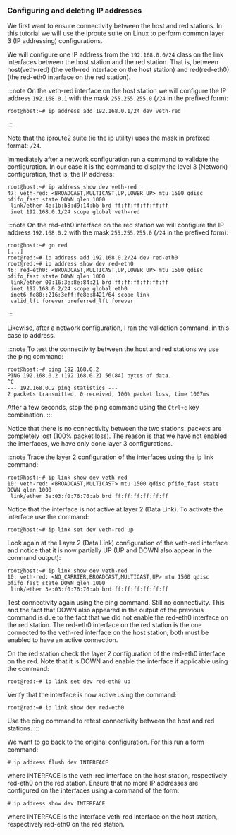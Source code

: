 ### Configuring and deleting IP addresses

We first want to ensure connectivity between the host and red stations. In this tutorial we will use the iproute suite on Linux to perform common layer 3 (IP addressing) configurations.

We will configure one IP address from the `192.168.0.0/24` class on the link interfaces between the host station and the red station. That is, between host(veth-red) (the veth-red interface on the host station) and red(red-eth0) (the red-eth0 interface on the red station).

:::note
On the veth-red interface on the host station we will configure the IP address `192.168.0.1` with the mask `255.255.255.0` (`/24` in the prefixed form):
```shell-command
root@host:~# ip address add 192.168.0.1/24 dev veth-red
```
:::

Note that the iproute2 suite (ie the ip utility) uses the mask in prefixed format: `/24`.

Immediately after a network configuration run a command to validate the configuration. In our case it is the command to display the level 3 (Network) configuration, that is, the IP address:

```shell-command
root@host:~# ip address show dev veth-red
47: veth-red: <BROADCAST,MULTICAST,UP,LOWER_UP> mtu 1500 qdisc pfifo_fast state DOWN qlen 1000
 link/ether 4e:1b:b8:d9:14:bb brd ff:ff:ff:ff:ff:ff
 inet 192.168.0.1/24 scope global veth-red
```

:::note
On the red-eth0 interface on the red station we will configure the IP address `192.168.0.2` with the mask `255.255.255.0` (`/24` in the prefixed form):
```shell-command
root@host:~# go red
[...]
root@red:~# ip address add 192.168.0.2/24 dev red-eth0
root@red:~# ip address show dev red-eth0
46: red-eth0: <BROADCAST,MULTICAST,UP,LOWER_UP> mtu 1500 qdisc pfifo_fast state DOWN qlen 1000
 link/ether 00:16:3e:8e:84:21 brd ff:ff:ff:ff:ff:ff
 inet 192.168.0.2/24 scope global eth0
 inet6 fe80::216:3eff:fe8e:8421/64 scope link
 valid_lft forever preferred_lft forever
```
:::

Likewise, after a network configuration, I ran the validation command, in this case ip address.

:::note
To test the connectivity between the host and red stations we use the ping command:
```shell-command
root@host:~# ping 192.168.0.2
PING 192.168.0.2 (192.168.0.2) 56(84) bytes of data.
^C
--- 192.168.0.2 ping statistics ---
2 packets transmitted, 0 received, 100% packet loss, time 1007ms
```
After a few seconds, stop the ping command using the `Ctrl+c` key combination.
:::

Notice that there is no connectivity between the two stations: packets are completely lost (100% packet loss). The reason is that we have not enabled the interfaces, we have only done layer 3 configurations.

:::note
Trace the layer 2 configuration of the interfaces using the ip link command:
```shell-command
root@host:~# ip link show dev veth-red
10: veth-red: <BROADCAST,MULTICAST> mtu 1500 qdisc pfifo_fast state DOWN qlen 1000
 link/ether 3e:03:f0:76:76:ab brd ff:ff:ff:ff:ff:ff
```
Notice that the interface is not active at layer 2 (Data Link). To activate the interface use the command:
```shell-command
root@host:~# ip link set dev veth-red up
```
Look again at the Layer 2 (Data Link) configuration of the veth-red interface and notice that it is now partially UP (UP and DOWN also appear in the command output):
```shell-command
root@host:~# ip link show dev veth-red
10: veth-red: <NO_CARRIER,BROADCAST,MULTICAST,UP> mtu 1500 qdisc pfifo_fast state DOWN qlen 1000
 link/ether 3e:03:f0:76:76:ab brd ff:ff:ff:ff:ff:ff
```
Test connectivity again using the ping command. Still no connectivity. This and the fact that DOWN also appeared in the output of the previous command is due to the fact that we did not enable the red-eth0 interface on the red station. The red-eth0 interface on the red station is the one connected to the veth-red interface on the host station; both must be enabled to have an active connection.

On the red station check the layer 2 configuration of the red-eth0 interface on the red. Note that it is DOWN and enable the interface if applicable using the command:
```shell-command
root@red:~# ip link set dev red-eth0 up
```
Verify that the interface is now active using the command:
```shell-command
root@red:~# ip link show dev red-eth0
```
Use the ping command to retest connectivity between the host and red stations.
:::

We want to go back to the original configuration. For this run a form command:
```shell-command
# ip address flush dev INTERFACE
```
where INTERFACE is the veth-red interface on the host station, respectively red-eth0 on the red station.
Ensure that no more IP addresses are configured on the interfaces using a command of the form:

```shell-command
# ip address show dev INTERFACE
```
where INTERFACE is the interface veth-red interface on the host station, respectively red-eth0 on the red station.
